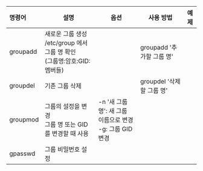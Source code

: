 | 명령어      | 설명                                                     | 옵션                                         | 사용 방법               | 예제  |
| :------- | ------------------------------------------------------ | ------------------------------------------ | ------------------- | --- |
| groupadd | 새로운 그룹 생성<br>/etc/group 에서 그룹 명 확인<br>(그룹명:암호:GID:멤버들) |                                            | groupadd '추가할 그룹 명' |     |
| groupdel | 기존 그룹 삭제                                               |                                            | groupdel '삭제할 그룹 명' |     |
| groupmod | 그룹의 설정을 변경<br>그룹 명 또는 GID 를 변경할 때 사용                   | -n '새 그룹 명': 새 그룹 이름으로 변경<br>-g: 그룹 GID 변경 |                     |     |
| gpasswd  | 그룹 비밀번호 설정                                             |                                            |                     |     |
